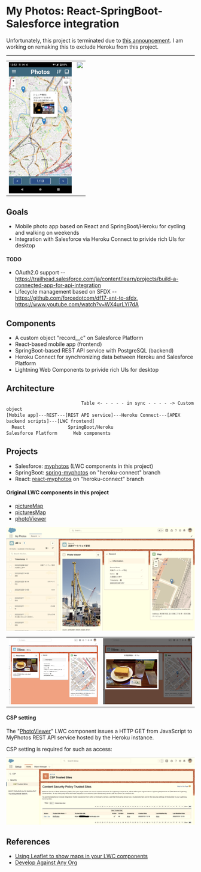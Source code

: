 # My Photos: React-SpringBoot-Salesforce integration

Unfortunately, this project is terminated due to [this announcement](https://blog.heroku.com/next-chapter).
I am working on remaking this to exclude Heroku from this project.

---
<table>
  <tr>
    <td valign="top"><img src="./doc/react-myphotos.png" height="350px"></td>
    <td valign="top"><img src="./doc/Tressa.png" height="350px"></td>
  </tr>
</table>

## Goals

- Mobile photo app based on React and SpringBoot/Heroku for cycling and walking on weekends
- Integration with Salesforce via Heroku Connect to privide rich UIs for desktop

#### TODO

- OAuth2.0 support -- https://trailhead.salesforce.com/ja/content/learn/projects/build-a-connected-app-for-api-integration
- Lifecycle management based on SFDX -- https://github.com/forcedotcom/df17-ant-to-sfdx, https://www.youtube.com/watch?v=WX4urLYi7dA

## Components

- A custom object "record__c" on Salesforce Platform
- React-based mobile app (frontend)
- SpringBoot-based REST API service with PostgreSQL (backend)
- Heroku Connect for synchronizing data between Heroku and Salesforce Platform
- Lightning Web Components to privide rich UIs for desktop

## Architecture

```
                            Table <- - - - - in sync - - - - -> Custom object
[Mobile app]---REST---[REST API service]---Heroku Connect---[APEX backend scripts]---[LWC frontend]
  React                SpringBoot/Heroku                     Salesforce Platform      Web components

```

## Projects

- Salesforce: [myphotos](./myphotos) (LWC components in this project)
- SpringBoot: [spring-myphotos](https://github.com/araobp/spring-myphotos) on "heroku-connect" branch
- React: [react-myphotos](https://github.com/araobp/react-myphotos) on "heroku-connect" branch

#### Original LWC components in this project

- [pictureMap](./myphotos/myphotos/main/default/lwc/pictureMap)
- [picturesMap](./myphotos/myphotos/main/default/lwc/picturesMap)
- [photoViewer](./myphotos/myphotos/main/default/lwc/photoViewer)

<img src="./doc/RecordPage.png" width="700px">

<table>
  <tr>
    <td valign="top"><img src="./doc/Bunmeido.png"/></td>
    <td valign="top"><img src="./doc/Bunmeido2.png"/></td>    
  </tr>
</table>

#### CSP setting

The "[PhotoViewer](./myphotos/myphotos/main/default/lwc/photoViewer)" LWC component issues a HTTP GET from JavaScript to MyPhotos REST API service hosted by the Heroku instance.

CSP setting is required for such as access:

<img src="./doc/CSP.png" width="900px">

## References
- [Using Leaflet to show maps in your LWC components](https://sonneiltech.com/2021/01/using-leaflet-to-show-maps-in-your-lwc-components/)
- [Develop Against Any Org](https://developer.salesforce.com/docs/atlas.en-us.238.0.sfdx_dev.meta/sfdx_dev/sfdx_dev_develop_any_org.htm)

